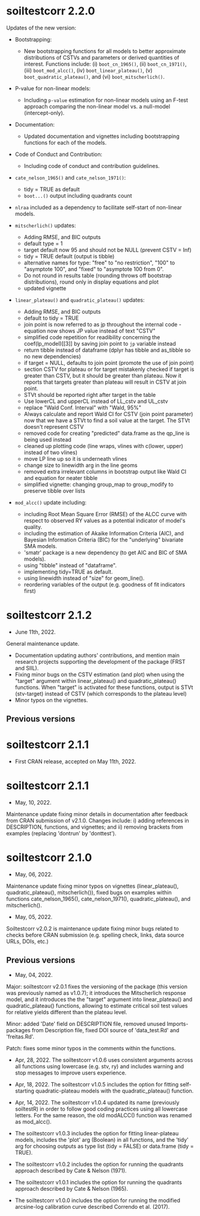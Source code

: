 # soiltestcorr 2.2.0

Updates of the new version:

- Bootstrapping:
  - New bootstrapping functions for all models to better approximate distributions of CSTVs and parameters or derived quantities of interest. Functions include: (i) `boot_cn_1965()`, (ii) `boot_cn_1971()`, (iii) `boot_mod_alcc()`, (iv) `boot_linear_plateau()`, (v) `boot_quadratic_plateau()`, and (vi) `boot_mitscherlich()`.

- P-value for non-linear models: 
  - Including `p-value` estimation for non-linear models using an F-test approach comparing the non-linear model vs. a null-model (intercept-only).
  
- Documentation:
  - Updated documentation and vignettes including bootstrapping functions for each of the models.

- Code of Conduct and Contribution:
  - Including code of conduct and contribution guidelines.

- `cate_nelson_1965()` and `cate_nelson_1971()`:
  - tidy = TRUE as default
  - `boot...()` output including quadrants count

- `nlraa` included as a dependency to facilitate self-start of non-linear models.
- `mitscherlich()` updates: 
  - Adding RMSE, and BIC outputs
  - default type = 1
  - target default now 95 and should not be NULL (prevent CSTV = Inf)
  - tidy = TRUE default (output is tibble)
  - alternative names for type: "free" to "no restriction", "100" to "asymptote 100", and "fixed" to "asymptote 100 from 0".
  - Do not round in results table (rounding throws off bootstrap distributions), round only in display equations and plot
  - updated vignette
  
- `linear_plateau()` and `quadratic_plateau()` updates:
  - Adding RMSE, and BIC outputs
  - default to tidy = TRUE
  - join point is now referred to as jp throughout the internal code - equation now shows JP value instead of text "CSTV"
  - simplified code repetition for readibility concerning the coef(lp_model)[[3]] by saving join point to `jp` variable instead
  - return tibble instead of dataframe (dplyr has tibble and as_tibble so no new dependencies)
  - if target = NULL, defaults to join point (promote the use of join point)
  - section CSTV for plateau or for target mistakenly checked if target is greater than CSTV, but it should be greater than plateau. Now it reports that targets greater than plateau will result in CSTV at join point.
  - STVt should be reported right after target in the table
  - Use lowerCL and upperCL instead of LL_cstv and UL_cstv
  - replace "Wald Conf. Interval" with "Wald, 95%"
  - Always calculate and report Wald CI for CSTV (join point parameter) now that we have a STVt to find a soil value at the target. The STVt doesn't represent CSTV
  - removed code for creating "predicted" data.frame as the qp_line is being used instead
  - cleaned up plotting code (line wraps, vlines with c(lower, upper) instead of two vlines)
  - move LP line up so it is underneath vlines
  - change size to linewidth arg in the line geoms
  - removed extra irrelevant columns in bootstrap output like Wald CI and equation for neater tibble
  - simplified vignette: changing group_map to group_modify to preserve tibble over lists

- `mod_alcc()` update including:
  - including Root Mean Square Error (RMSE) of the ALCC curve with respect to observed RY values as a potential indicator of model's quality.
  - including the estimation of Akaike Information Criteria (AIC), and Bayesian Information Criteria (BIC) for the "underlying" bivariate SMA models.
  - 'smatr' package is a new dependency (to get AIC and BIC of SMA models).
  - using "tibble" instead of "dataframe".
  - implementing tidy=TRUE as default.
  - using linewidth instead of "size" for geom_line().
  - reordering variables of the output (e.g. goodness of fit indicators first)
  
# soiltestcorr 2.1.2

* June 11th, 2022. <br/>

General maintenance update.
- Documentation updating authors' contributions, and mention main research projects supporting the development of the package (FRST and SIIL).
- Fixing minor bugs on the CSTV estimation (and plot) when using the "target" argument within linear_plateau() and quadratic_plateau() functions. When "target" is activated for these functions, output is STVt (stv-target) instead of CSTV (which corresponds to the plateau level)
- Minor typos on the vignettes.  

## Previous versions

# soiltestcorr 2.1.1

* First CRAN release, accepted on May 11th, 2022.

# soiltestcorr 2.1.1

* May, 10, 2022. <br/>

Maintenance update fixing minor details in documentation after feedback from CRAN submission of v2.1.0. 
Changes include: i) adding references in DESCRIPTION, functions, and vignettes; and ii) removing brackets from examples (replacing 'dontrun' by 'donttest').

# soiltestcorr 2.1.0

* May, 06, 2022. <br/>

Maintenance update fixing minor typos on vignettes (linear_plateau(), quadratic_plateau(), mitscherlich()), fixed bugs on examples within functions cate_nelson_1965(), cate_nelson_1971(), quadratic_plateau(), and mitscherlich().

* May, 05, 2022. <br/>

Soiltestcorr v2.0.2 is maintenance update fixing minor bugs related to checks before CRAN submission (e.g. spelling check, links, data source URLs, DOIs, etc.)

## Previous versions

* May, 04, 2022. <br/>

Major: soiltestcorr v2.0.1 fixes the versioning of the package (this version was previously named as v1.0.7); it 
introduces the Mitscherlich response model, and it introduces the the "target" argument into linear_plateau() and quadratic_plateau() functions, allowing to estimate critical soil test values for relative yields different than the plateau level. <br/>

Minor: added 'Date' field on DESCRIPTION file, removed unused Imports-packages from Description file, fixed DOI source of 'data_test.Rd' and 'freitas.Rd'. <br/>

Patch: fixes some minor typos in the comments within the functions. <br/>

* Apr, 28, 2022. The soiltestcorr v1.0.6 uses consistent arguments across all functions using lowercase (e.g. stv, ry) and includes warning and stop messages to improve users experience.

* Apr, 18, 2022. The soiltestcorr v1.0.5 includes the option for fitting self-starting quadratic-plateau models with the quadratic_plateau() function.

* Apr, 14, 2022. The soiltestcorr v1.0.4 updated its name (previously soiltestR) in order to follow good coding practices using all lowercase letters. For the same reason, the old modALCC() function was renamed as mod_alcc().

* The soiltestcorr v1.0.3 includes the option for fitting linear-plateau models, includes the 'plot' arg (Boolean) in all functions, and the 'tidy' arg for choosing outputs as type list (tidy = FALSE) or data.frame (tidy = TRUE).

* The soiltestcorr v1.0.2 includes the option for running the quadrants approach described by Cate & Nelson (1971).

* The soiltestcorr v1.0.1 includes the option for running the quadrants approach described by Cate & Nelson (1965).

* The soiltestcorr v1.0.0 includes the option for running the modified arcsine-log calibration curve described Correndo et al. (2017).
